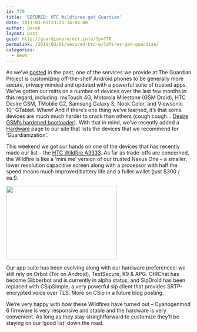 ```yaml
---
id: 770
title: 'SECURED: HTC Wildfires get Guardian'
date: 2011-03-01T23:23:14-04:00
author: Derek
layout: post
guid: http://guardianproject.info/?p=770
permalink: /2011/03/01/secured-htc-wildfires-get-guardian/
categories:
  - News
---
```

As we’ve [posted](https://guardianproject.info/2010/11/09/secured-t-mobile-mytouch-4g-gets-guardian/) in the past, one of the services we provide at The Guardian Project is customizing off-the-shelf Android phones to be generally more secure, privacy minded and updated with a powerful suite of trusted apps. We’ve gotten our mitts on a number of devices over the last few months in this regard, including: myTouch 4G, Motorola Milestone (GSM Droid), HTC Desire GSM, TMobile G2, Samsung Galaxy S, Nook Color, and Viewsonic 10″ GTablet. Whew! And if there’s one thing we’ve learned, it’s that some devices are much much harder to crack than others (cough cough… [Desire GSM’s hardened bootloader](http://alpharev.nl/)). With that in mind, we’ve recently added a [Hardware](https://guardianproject.info/hardware/) page to our site that lists the devices that we recommend for ‘Guardianization’.

This weekend we got our hands on one of the devices that has recently made our list – the [HTC Wildfire A3333](http://www.htc.com/uk/product/wildfire/overview.html). As far as trade-offs are concerned, the Wildfire is like a ‘mini me’ version of our trusted Nexus One – a smaller, lower resolution capacitive screen along with a processor with half the speed means much improved battery life and a fuller wallet (just $300 / ea.!).

[<img class="aligncenter size-medium wp-image-771" title="HTC Wildfires" src="https://guardianproject.info/wp-content/uploads/2011/03/DSC01246-300x199.jpg" alt="" width="300" height="199" srcset="https://guardianproject.info/wp-content/uploads/2011/03/DSC01246-300x199.jpg 300w, https://guardianproject.info/wp-content/uploads/2011/03/DSC01246-1024x681.jpg 1024w, https://guardianproject.info/wp-content/uploads/2011/03/DSC01246.jpg 1600w" sizes="(max-width: 300px) 100vw, 300px" />](https://guardianproject.info/wp-content/uploads/2011/03/DSC01246.jpg)

Our app suite has been evolving along with our hardware preferences: we still rely on Orbot (Tor on Android), TextSecure, K9 & APG. OtRChat has become Gibberbot and is currently in alpha status, and SipDroid has been replaced with CSipSimple, a very powerful sip client that provides SRTP-encrypted voice over TLS. More on CSip in a future blog posting.

We’re very happy with how these Wildfires have turned out – Cyanogenmod 6 firmware is very responsive and stable and the hardware is very convenient. As long as they stay straightforward to customize they’ll be staying on our ‘good list’ down the road.
